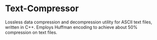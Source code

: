 # Text-Compressor
Lossless data compression and decompression utility for ASCII text files, written in C++. Employs Huffman encoding to achieve about 50% compression on text files.

